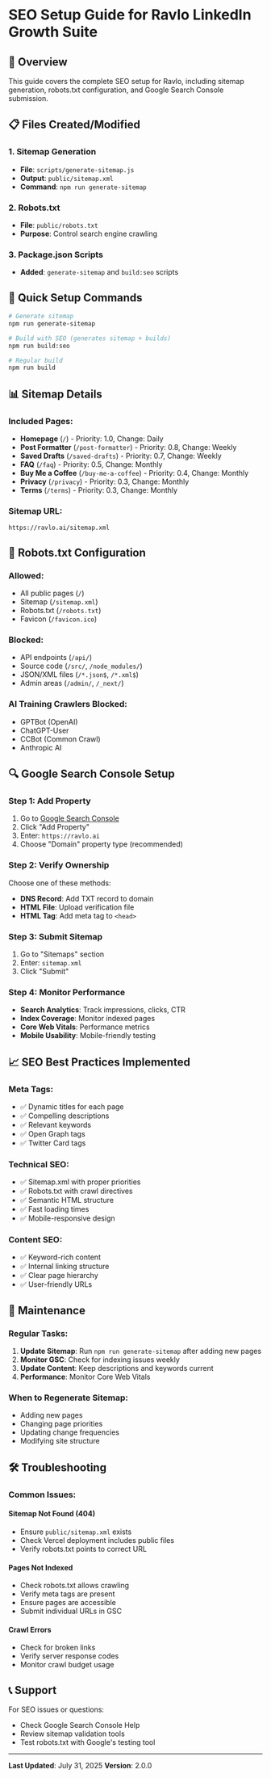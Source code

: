 # SEO Setup Guide for Ravlo LinkedIn Growth Suite

## 🎯 Overview
This guide covers the complete SEO setup for Ravlo, including sitemap generation, robots.txt configuration, and Google Search Console submission.

## 📋 Files Created/Modified

### 1. Sitemap Generation
- **File**: `scripts/generate-sitemap.js`
- **Output**: `public/sitemap.xml`
- **Command**: `npm run generate-sitemap`

### 2. Robots.txt
- **File**: `public/robots.txt`
- **Purpose**: Control search engine crawling

### 3. Package.json Scripts
- **Added**: `generate-sitemap` and `build:seo` scripts

## 🚀 Quick Setup Commands

```bash
# Generate sitemap
npm run generate-sitemap

# Build with SEO (generates sitemap + builds)
npm run build:seo

# Regular build
npm run build
```

## 📊 Sitemap Details

### Included Pages:
- **Homepage** (`/`) - Priority: 1.0, Change: Daily
- **Post Formatter** (`/post-formatter`) - Priority: 0.8, Change: Weekly
- **Saved Drafts** (`/saved-drafts`) - Priority: 0.7, Change: Weekly
- **FAQ** (`/faq`) - Priority: 0.5, Change: Monthly
- **Buy Me a Coffee** (`/buy-me-a-coffee`) - Priority: 0.4, Change: Monthly
- **Privacy** (`/privacy`) - Priority: 0.3, Change: Monthly
- **Terms** (`/terms`) - Priority: 0.3, Change: Monthly

### Sitemap URL:
```
https://ravlo.ai/sitemap.xml
```

## 🤖 Robots.txt Configuration

### Allowed:
- All public pages (`/`)
- Sitemap (`/sitemap.xml`)
- Robots.txt (`/robots.txt`)
- Favicon (`/favicon.ico`)

### Blocked:
- API endpoints (`/api/`)
- Source code (`/src/`, `/node_modules/`)
- JSON/XML files (`/*.json$`, `/*.xml$`)
- Admin areas (`/admin/`, `/_next/`)

### AI Training Crawlers Blocked:
- GPTBot (OpenAI)
- ChatGPT-User
- CCBot (Common Crawl)
- Anthropic AI

## 🔍 Google Search Console Setup

### Step 1: Add Property
1. Go to [Google Search Console](https://search.google.com/search-console)
2. Click "Add Property"
3. Enter: `https://ravlo.ai`
4. Choose "Domain" property type (recommended)

### Step 2: Verify Ownership
Choose one of these methods:
- **DNS Record**: Add TXT record to domain
- **HTML File**: Upload verification file
- **HTML Tag**: Add meta tag to `<head>`

### Step 3: Submit Sitemap
1. Go to "Sitemaps" section
2. Enter: `sitemap.xml`
3. Click "Submit"

### Step 4: Monitor Performance
- **Search Analytics**: Track impressions, clicks, CTR
- **Index Coverage**: Monitor indexed pages
- **Core Web Vitals**: Performance metrics
- **Mobile Usability**: Mobile-friendly testing

## 📈 SEO Best Practices Implemented

### Meta Tags:
- ✅ Dynamic titles for each page
- ✅ Compelling descriptions
- ✅ Relevant keywords
- ✅ Open Graph tags
- ✅ Twitter Card tags

### Technical SEO:
- ✅ Sitemap.xml with proper priorities
- ✅ Robots.txt with crawl directives
- ✅ Semantic HTML structure
- ✅ Fast loading times
- ✅ Mobile-responsive design

### Content SEO:
- ✅ Keyword-rich content
- ✅ Internal linking structure
- ✅ Clear page hierarchy
- ✅ User-friendly URLs

## 🔄 Maintenance

### Regular Tasks:
1. **Update Sitemap**: Run `npm run generate-sitemap` after adding new pages
2. **Monitor GSC**: Check for indexing issues weekly
3. **Update Content**: Keep descriptions and keywords current
4. **Performance**: Monitor Core Web Vitals

### When to Regenerate Sitemap:
- Adding new pages
- Changing page priorities
- Updating change frequencies
- Modifying site structure

## 🛠️ Troubleshooting

### Common Issues:

#### Sitemap Not Found (404)
- Ensure `public/sitemap.xml` exists
- Check Vercel deployment includes public files
- Verify robots.txt points to correct URL

#### Pages Not Indexed
- Check robots.txt allows crawling
- Verify meta tags are present
- Ensure pages are accessible
- Submit individual URLs in GSC

#### Crawl Errors
- Check for broken links
- Verify server response codes
- Monitor crawl budget usage

## 📞 Support

For SEO issues or questions:
- Check Google Search Console Help
- Review sitemap validation tools
- Test robots.txt with Google's testing tool

---

**Last Updated**: July 31, 2025
**Version**: 2.0.0 